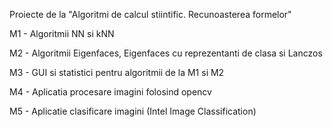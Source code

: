 Proiecte de la "Algoritmi de calcul stiintific. Recunoasterea formelor"

M1 - Algoritmii NN si kNN

M2 - Algoritmii Eigenfaces, Eigenfaces cu reprezentanti de clasa si Lanczos

M3 - GUI si statistici pentru algoritmii de la M1 si M2

M4 - Aplicatia procesare imagini folosind opencv

M5 - Aplicatie clasificare imagini (Intel Image Classification)
